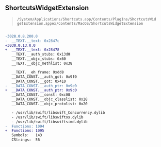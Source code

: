 ## ShortcutsWidgetExtension

> `/System/Applications/Shortcuts.app/Contents/PlugIns/ShortcutsWidgetExtension.appex/Contents/MacOS/ShortcutsWidgetExtension`

```diff

-3028.0.8.200.0
-  __TEXT.__text: 0x2847c
+3030.0.13.0.0
+  __TEXT.__text: 0x28478
   __TEXT.__auth_stubs: 0x13d0
   __TEXT.__objc_stubs: 0x60
   __TEXT.__objc_methlist: 0x38

   __TEXT.__eh_frame: 0xdd8
   __DATA_CONST.__auth_got: 0x9f0
   __DATA_CONST.__got: 0x410
-  __DATA_CONST.__auth_ptr: 0x9e0
+  __DATA_CONST.__auth_ptr: 0x9c0
   __DATA_CONST.__const: 0xc08
   __DATA_CONST.__objc_classlist: 0x28
   __DATA_CONST.__objc_protolist: 0x20

   - /usr/lib/swift/libswift_Concurrency.dylib
   - /usr/lib/swift/libswiftos.dylib
   - /usr/lib/swift/libswiftsimd.dylib
-  Functions: 1094
+  Functions: 1095
   Symbols:   143
   CStrings:  56
 

```
